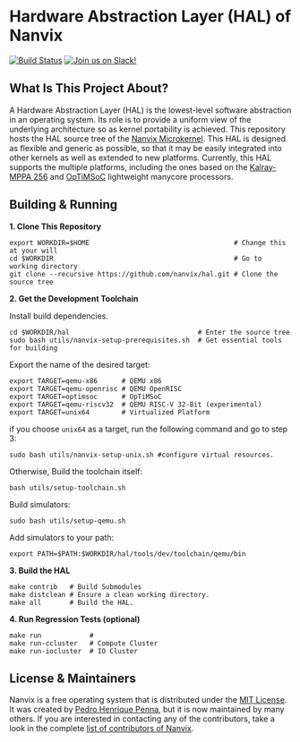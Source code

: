Hardware Abstraction Layer (HAL) of Nanvix
==========================================
[![Build Status](https://travis-ci.com/nanvix/hal.svg?branch=unstable)](https://travis-ci.com/nanvix/hal)
[![Join us on Slack!](https://img.shields.io/badge/chat-on%20Slack-e01563.svg)](https://join.slack.com/t/nanvix/shared_invite/enQtMzY2Nzg5OTQ4NTAyLTAxMmYwOGQ0ZmU2NDg2NTJiMWU1OWVkMWJhMWY4NzMzY2E1NTIyMjNiOTVlZDFmOTcyMmM2NDljMTAzOGI1NGY)

What Is This Project About?
---------------------------

A Hardware Abstraction Layer (HAL) is the lowest-level software
abstraction in an operating system. Its role is to provide a uniform
view of the underlying architecture so as kernel portability is
achieved. This repository hosts the HAL source tree of the
[Nanvix Microkernel](https://github.com/nanvix/microkernel).  This HAL
is designed as flexible and generic as possible, so that it may be
easily integrated into other kernels as well as extended to new
platforms.  Currently, this HAL supports the multiple platforms,
	including the ones based on the
[Kalray-MPPA 256](https://github.com/nanvix/hal/wiki/Supported-Platforms#mppa-256)
and
[OpTiMSoC](https://github.com/nanvix/hal/wiki/Supported-Platforms#optimsoc)
lightweight manycore processors.

Building & Running
------------------

**1. Clone This Repository**

```
export WORKDIR=$HOME                                    # Change this at your will
cd $WORKDIR                                             # Go to working directory
git clone --recursive https://github.com/nanvix/hal.git # Clone the source tree
```

**2. Get the Development Toolchain**

Install build dependencies.

```
cd $WORKDIR/hal                                # Enter the source tree
sudo bash utils/nanvix-setup-prerequisites.sh  # Get essential tools for building
```

Export the name of the desired target:

```
export TARGET=qemu-x86      # QEMU x86
export TARGET=qemu-openrisc # QEMU OpenRISC
export TARGET=optimsoc      # OpTiMSoC
export TARGET=qemu-riscv32  # QEMU RISC-V 32-Bit (experimental)
export TARGET=unix64        # Virtualized Platform
```

if you choose `unix64` as a target, run the following command and go to step 3:

`sudo bash utils/nanvix-setup-unix.sh #configure virtual resources.`

Otherwise, Build the toolchain itself:

```
bash utils/setup-toolchain.sh
```

Build simulators:

```
sudo bash utils/setup-qemu.sh
```

Add simulators to your path:

```
export PATH=$PATH:$WORKDIR/hal/tools/dev/toolchain/qemu/bin
```

**3. Build the HAL**

```
make contrib   # Build Submodules
make distclean # Ensure a clean working directory.
make all       # Build the HAL.
```

**4. Run Regression Tests (optional)**

```
make run            # 
make run-ccluster   # Compute Cluster
make run-iocluster  # IO Cluster
```

License & Maintainers
---------------------

Nanvix is a free operating system that is distributed under the [MIT
License](https://raw.githubusercontent.com/nanvix/hal/master/LICENSE). It was
created by [Pedro Henrique Penna](mailto:pedrohenriquepenna@gmail.com),
but it is now maintained by many others. If you are interested in
contacting any of the contributors, take a look in the complete
[list of contributors of
Nanvix](https://raw.githubusercontent.com/nanvix/people/master/CREDITS).
